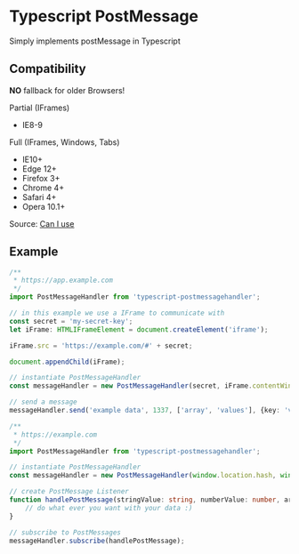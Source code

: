 # Typescript PostMessage

Simply implements postMessage in Typescript

## Compatibility

**NO** fallback for older Browsers!

Partial (IFrames)

* IE8-9

Full (IFrames, Windows, Tabs)

* IE10+
* Edge 12+
* Firefox 3+
* Chrome 4+
* Safari 4+
* Opera 10.1+

Source: [Can I use](https://caniuse.com/mdn-api_window_postmessage)

## Example

```typescript
/**
 * https://app.example.com
 */
import PostMessageHandler from 'typescript-postmessagehandler';

// in this example we use a IFrame to communicate with
const secret = 'my-secret-key';
let iFrame: HTMLIFrameElement = document.createElement('iframe');

iFrame.src = 'https://example.com/#' + secret;

document.appendChild(iFrame);

// instantiate PostMessageHandler
const messageHandler = new PostMessageHandler(secret, iFrame.contentWindow, 'https://example.com');

// send a message
messageHandler.send('example data', 1337, ['array', 'values'], {key: 'value'});
```

```typescript
/**
 * https://example.com
 */
import PostMessageHandler from 'typescript-postmessagehandler';

// instantiate PostMessageHandler
const messageHandler = new PostMessageHandler(window.location.hash, window.parent, document.referrer);

// create PostMessage Listener
function handlePostMessage(stringValue: string, numberValue: number, arrayValue: Array<string>, objectValue: Object) {
    // do what ever you want with your data :)
}

// subscribe to PostMessages
messageHandler.subscribe(handlePostMessage);
```
